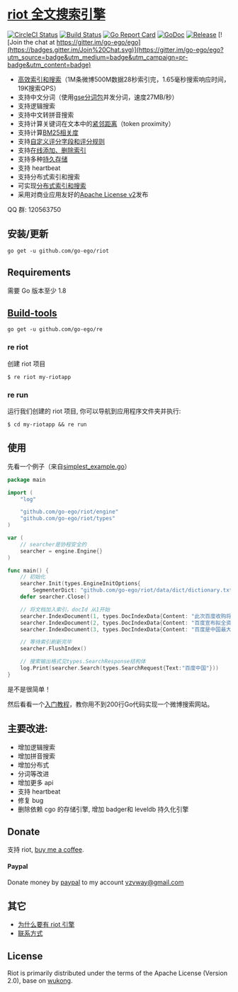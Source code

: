 # [riot 全文搜索引擎](https://github.com/go-ego/riot)

<!--<img align="right" src="https://raw.githubusercontent.com/go-ego/ego/master/logo.jpg">-->
<!--[![Build Status](https://travis-ci.org/go-ego/ego.svg)](https://travis-ci.org/go-ego/ego)
[![codecov](https://codecov.io/gh/go-ego/ego/branch/master/graph/badge.svg)](https://codecov.io/gh/go-ego/ego)-->
<!--<a href="https://circleci.com/gh/go-ego/ego/tree/dev"><img src="https://img.shields.io/circleci/project/go-ego/ego/dev.svg" alt="Build Status"></a>-->
[![CircleCI Status](https://circleci.com/gh/go-ego/riot.svg?style=shield)](https://circleci.com/gh/go-ego/riot)
[![Build Status](https://travis-ci.org/go-ego/riot.svg)](https://travis-ci.org/go-ego/riot)
[![Go Report Card](https://goreportcard.com/badge/github.com/go-ego/riot)](https://goreportcard.com/report/github.com/go-ego/riot)
[![GoDoc](https://godoc.org/github.com/go-ego/riot?status.svg)](https://godoc.org/github.com/go-ego/riot)
[![Release](https://github-release-version.herokuapp.com/github/go-ego/riot/release.svg?style=flat)](https://github.com/go-ego/riot/releases/latest)
[![Join the chat at https://gitter.im/go-ego/ego](https://badges.gitter.im/Join%20Chat.svg)](https://gitter.im/go-ego/ego?utm_source=badge&utm_medium=badge&utm_campaign=pr-badge&utm_content=badge)
<!--<a href="https://github.com/go-ego/ego/releases"><img src="https://img.shields.io/badge/%20version%20-%206.0.0%20-blue.svg?style=flat-square" alt="Releases"></a>-->

* [高效索引和搜索](/docs/benchmarking.md)（1M条微博500M数据28秒索引完，1.65毫秒搜索响应时间，19K搜索QPS）
* 支持中文分词（使用[gse分词包](https://github.com/go-ego/gse)并发分词，速度27MB/秒）
* 支持逻辑搜索
* 支持中文转拼音搜索
* 支持计算关键词在文本中的[紧邻距离](/docs/token_proximity.md)（token proximity）
* 支持计算[BM25相关度](/docs/bm25.md)
* 支持[自定义评分字段和评分规则](/docs/custom_scoring_criteria.md)
* 支持[在线添加、删除索引](/docs/realtime_indexing.md)
* 支持多种[持久存储](/docs/persistent_storage.md)
* 支持 heartbeat
* 支持分布式索引和搜索
* 可实现[分布式索引和搜索](/docs/distributed_indexing_and_search.md)
* 采用对商业应用友好的[Apache License v2](/license.txt)发布

QQ 群: 120563750

## 安装/更新

```
go get -u github.com/go-ego/riot
```

## Requirements

需要 Go 版本至少 1.8

## [Build-tools](https://github.com/go-ego/re)
```
go get -u github.com/go-ego/re 
```
### re riot
创建 riot 项目

```
$ re riot my-riotapp
```

### re run

运行我们创建的 riot 项目, 你可以导航到应用程序文件夹并执行:
```
$ cd my-riotapp && re run
```

## 使用

先看一个例子（来自[simplest_example.go](/examples/simple/simplest_example.go)）
```go
package main

import (
	"log"

	"github.com/go-ego/riot/engine"
	"github.com/go-ego/riot/types"
)

var (
	// searcher是协程安全的
	searcher = engine.Engine{}
)

func main() {
	// 初始化
	searcher.Init(types.EngineInitOptions{
		SegmenterDict: "github.com/go-ego/riot/data/dict/dictionary.txt"})
	defer searcher.Close()

	// 将文档加入索引，docId 从1开始
	searcher.IndexDocument(1, types.DocIndexData{Content: "此次百度收购将成中国互联网最大并购"}, false)
	searcher.IndexDocument(2, types.DocIndexData{Content: "百度宣布拟全资收购91无线业务"}, false)
	searcher.IndexDocument(3, types.DocIndexData{Content: "百度是中国最大的搜索引擎"}, false)

	// 等待索引刷新完毕
	searcher.FlushIndex()

	// 搜索输出格式见types.SearchResponse结构体
	log.Print(searcher.Search(types.SearchRequest{Text:"百度中国"}))
}
```

是不是很简单！

然后看看一个[入门教程](/docs/codelab.md)，教你用不到200行Go代码实现一个微博搜索网站。

## 主要改进:

- 增加逻辑搜索 
- 增加拼音搜索 
- 增加分布式 
- 分词等改进 
- 增加更多 api
- 支持 heartbeat
- 修复 bug
- 删除依赖 cgo 的存储引擎, 增加 badger和 leveldb 持久化引擎

## Donate

支持 riot, [buy me a coffee](https://github.com/go-vgo/buy-me-a-coffee).

#### Paypal

Donate money by [paypal](https://www.paypal.me/veni0/25) to my account [vzvway@gmail.com](vzvway@gmail.com)

## 其它

* [为什么要有 riot 引擎](/docs/why_wukong.md)
* [联系方式](/docs/feedback.md)

## License

Riot is primarily distributed under the terms of the Apache License (Version 2.0), base on [wukong](https://github.com/huichen/wukong).
